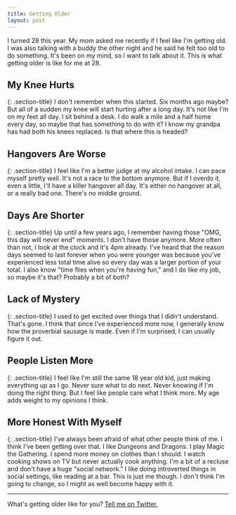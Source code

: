 ```yaml
---
title: Getting Older
layout: post
---
```


I turned 28 this year. My mom asked me recently if I feel like I'm getting old. I was also talking with a buddy the other night and he said he felt too old to do something. It's been on my mind, so I want to talk about it. This is what getting older is like for me at 28.

## My Knee Hurts
{: .section-title}
I don't remember when this started. Six months ago maybe? But all of a sudden my knee will start hurting after a long day. It's not like I'm on my feet all day. I sit behind a desk. I do walk a mile and a half home every day, so maybe that has something to do with it? I know my grandpa has had both his knees replaced. Is that where this is headed?

## Hangovers Are Worse
{: .section-title}
I feel like I'm a better judge at my alcohol intake. I can pace myself pretty well. It's not a race to the bottom anymore. But if I overdo it, even a little, I'll have a killer hangover all day. It's either no hangover at all, or a really bad one. There's no middle ground.

## Days Are Shorter
{: .section-title}
Up until a few years ago, I remember having those "OMG, this day will never end" moments. I don't have those anymore. More often than not, I look at the clock and it's 4pm already. I've heard that the reason days seemed to last forever when you were younger was because you've experienced less total time alive so every day was a larger portion of your total. I also know "time flies when you're having fun," and I do like my job, so maybe it's that? Probably a bit of both?

## Lack of Mystery
{: .section-title}
I used to get excited over things that I didn't understand. That's gone. I think that since I've experienced more now, I generally know how the proverbial sausage is made. Even if I'm surprised, I can usually figure it out.

## People Listen More
{: .section-title}
I feel like I'm still the same 18 year old kid, just making everything up as I go. Never sure what to do next. Never knowing if I'm doing the right thing. But I feel like people care what I think more. My age adds weight to my opinions I think.

## More Honest With Myself
{: .section-title}
I've always been afraid of what other people think of me. I think I've been getting over that. I like Dungeons and Dragons. I play Magic the Gathering. I spend more money on clothes than I should. I watch cooking shows on TV but never actually cook anything. I'm a bit of a recluse and don't have a huge "social network." I like doing introverted things in social settings, like reading at a bar. This is just me though. I don't think I'm going to change, so I might as well become happy with it.

----

What's getting older like for you? [Tell me on Twitter.]({{site.author.url}})
